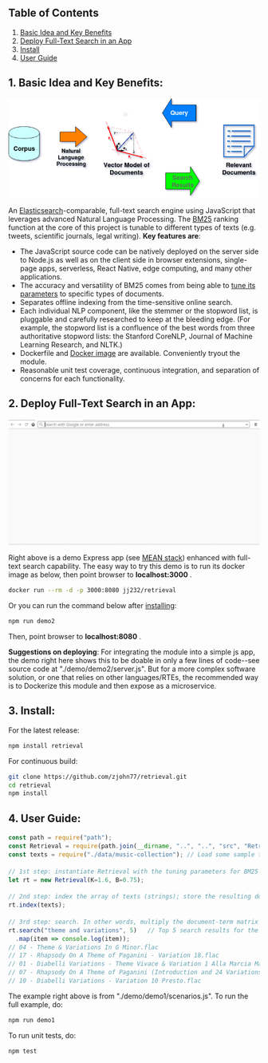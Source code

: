 ## Table of Contents
1. [Basic Idea and Key Benefits](#1-basic-idea-and-key-benefits)
2. [Deploy Full-Text Search in an App](#2-deploy-full-text-search-in-an-app)
3. [Install](#3-install)
4. [User Guide](#4-user-guide)

## 1. Basic Idea and Key Benefits:
![alt text](diagram.png "Project Diagram")

An [Elasticsearch](https://www.elastic.co/guide/en/elasticsearch/reference/current/index-modules-similarity.html)-comparable, full-text search engine using JavaScript that leverages advanced Natural Language Processing. The [BM25](https://nlp.stanford.edu/IR-book/html/htmledition/okapi-bm25-a-non-binary-model-1.html) ranking function at the core of this project is tunable to different types of texts (e.g. tweets, scientific journals, legal writing). **Key features are**: 

* The JavaScript source code can be natively deployed on the server side to Node.js as well as on the client side in browser extensions, single-page apps, serverless, React Native, edge computing, and many other applications.
* The accuracy and versatility of BM25 comes from being able to [tune its parameters](https://www.elastic.co/blog/practical-bm25-part-3-considerations-for-picking-b-and-k1-in-elasticsearch) to specific types of documents.
* Separates offline indexing from the time-sensitive online search.
* Each individual NLP component, like the stemmer or the stopword list, is pluggable and carefully researched to keep at the bleeding edge. (For example, the stopword list is a confluence of the best words from three authoritative stopword lists: the Stanford CoreNLP, Journal of Machine Learning Research, and NLTK.)
* Dockerfile and [Docker image](https://hub.docker.com/r/jj232/retrieval) are available. Conveniently tryout the module.
* Reasonable unit test coverage, continuous integration, and separation of concerns for each functionality.

## 2. Deploy Full-Text Search in an App:
![demo2](demo2.gif "demo2")


Right above is a demo Express app (see [MEAN stack](http://mean.io/)) enhanced with full-text search capability. The easy way to try this demo is to run its docker image as below, then point browser to **localhost:3000** . 
```bash
docker run --rm -d -p 3000:8080 jj232/retrieval
```

Or you can run the command below after [installing](#3-install):
```bash
npm run demo2
```
Then, point browser to **localhost:8080** . 

**Suggestions on deploying**: For integrating the module into a simple js app, the demo right here shows this to be doable in only a few lines of code--see source code at "./demo/demo2/server.js". But for a more complex software solution, or one that relies on other languages/RTEs, the recommended way is to Dockerize this module and then expose as a microservice.

## 3. Install:
For the latest release:
```bash
npm install retrieval
```

For continuous build:
```bash
git clone https://github.com/zjohn77/retrieval.git
cd retrieval
npm install
```

## 4. User Guide:
```js
const path = require("path");
const Retrieval = require(path.join(__dirname, "..", "..", "src", "Retrieval.js"));
const texts = require("./data/music-collection"); // Load some sample texts to search.

// 1st step: instantiate Retrieval with the tuning parameters for BM25 that attenuate term frequency.
let rt = new Retrieval(K=1.6, B=0.75);

// 2nd step: index the array of texts (strings); store the resulting document-term matrix.
rt.index(texts);

// 3rd step: search. In other words, multiply the document-term matrix and the indicator vector representing the query.
rt.search("theme and variations", 5)   // Top 5 search results for the query 'theme and variations'
  .map(item => console.log(item));
// 04 - Theme & Variations In G Minor.flac
// 17 - Rhapsody On A Theme of Paganini - Variation 18.flac
// 01 - Diabelli Variations - Theme Vivace & Variation 1 Alla Marcia Maestoso.flac
// 07 - Rhapsody On A Theme of Paganini (Introduction and 24 Variations).flac
// 10 - Diabelli Variations - Variation 10 Presto.flac
```
The example right above is from "./demo/demo1/scenarios.js". To run the full example, do:
```bash
npm run demo1
```
To run unit tests, do:
```bash
npm test
```
